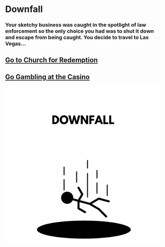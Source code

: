 # Downfall

### Your sketchy business was caught in the spotlight of law enforcement so the only choice you had was to shut it down and escape from being caught. You decide to travel to Las Vegas...

## [Go to Church for Redemption](church.md)
## [Go Gambling at the Casino](casino.md)

![alt text](<../images-used/DOWNFALL.png>)
